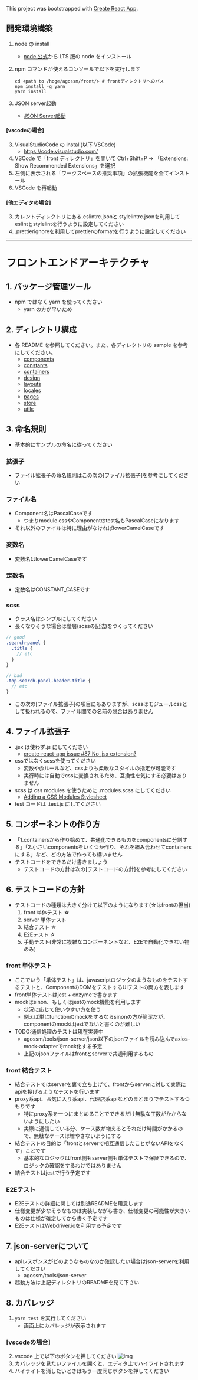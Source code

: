 This project was bootstrapped with [Create React App](https://github.com/facebook/create-react-app).

## 開発環境構築

1. node の install
     - [node 公式](https://nodejs.org/ja/download/)から LTS 版の node をインストール
2. npm コマンドが使えるコンソールで以下を実行します

    ```
    cd <path to /hoge/agossm/front/> # frontディレクトリへのパス
    npm install -g yarn
    yarn install
    ```
3. JSON server起動
    - [JSON Server起動](../tools/json-server/README.md)

#### [vscodeの場合]

3. VisualStudioCode の install(以下 VSCode)
     - https://code.visualstudio.com/
4. VSCode で「front ディレクトリ」を開いて Ctrl+Shift+P → 「Extensions: Show Recommended Extensions」を選択
5. 左側に表示される「ワークスペースの推奨事項」の拡張機能を全てインストール
6. VSCode を再起動

#### [他エディタの場合]
3. カレントディレクトリにある.eslintrc.jsonと.stylelintrc.jsonを利用してeslintとstylelintを行うように設定してください
4. .prettierignoreを利用してprettierのformatを行うように設定してください

---

# フロントエンドアーキテクチャ

## 1. パッケージ管理ツール

- npm ではなく yarn を使ってください
    - yarn の方が早いため

## 2. ディレクトリ構成

- 各 README を参照してください。また、各ディレクトリの sample を参考にしてください。
    - [components](./src/components/README.md)
    - [constants](./src/constants)
    - [containers](./src/containers/README.md)
    - [design](./src/design/README.md)
    - [layouts](./src/layouts/README.md)
    - [locales](./src/locales/README.md)
    - [pages](./src/pages/README.md)
    - [store](./src/store/README.md)
    - [utils](./src/utils/README.md)

## 3. 命名規則

- 基本的にサンプルの命名に従ってください

### 拡張子
- ファイル拡張子の命名規則はこの次の[ファイル拡張子]を参考にしてください

### ファイル名
- Component名はPascalCaseです
    - つまりmodule cssやComponentのtest名もPascalCaseになります
- それ以外のファイルは特に理由がなければlowerCamelCaseです

### 変数名
- 変数名はlowerCamelCaseです

### 定数名
- 定数名はCONSTANT_CASEです

### scss
- クラス名はシンプルにしてください
- 長くなりそうな場合は階層(scssの記法)をつくってください

```scss
// good
.search-panel {
  .title {
    // etc
  }
}

// bad
.top-search-panel-header-title {
  // etc
}
```

- この次の[ファイル拡張子]の項目にもありますが、scssはモジュールcssとして扱われるので、ファイル間での名前の競合はありません

## 4. ファイル拡張子

- .jsx は使わず.js にしてください
    - [create-react-app issue #87 No .jsx extension?](https://github.com/facebook/create-react-app/issues/87)
- cssではなくscssを使ってください
    - 変数や@ルールなど、cssよりも柔軟なスタイルの指定が可能です
    - 実行時には自動でcssに変換されるため、互換性を気にする必要はありません
- scss は css modules を使うために .modules.scss にしてください
    - [Adding a CSS Modules Stylesheet](https://facebook.github.io/create-react-app/docs/adding-a-css-modules-stylesheet)
- test コードは .test.js にしてください

## 5. コンポーネントの作り方
* 「1.containersから作り始めて、共通化できるものをcomponentsに分割する」「2.小さいcomponentsをいくつか作り、それを組み合わせてcontainersにする」など、どの方法で作っても構いません
* テストコードをできるだけ書きましょう
    * テストコードの方針は次の[テストコードの方針]を参考にしてください

## 6. テストコードの方針
* テストコードの種類は大きく分けて以下のようになります(☆はfrontの担当)
    1. front 単体テスト ☆
    2. server 単体テスト
    3. 結合テスト ☆
    4. E2Eテスト ☆
    5. 手動テスト(非常に複雑なコンポーネントなど、E2Eで自動化できない物のみ)

### front 単体テスト
* ここでいう「単体テスト」は、javascriptロジックのようなものをテストするテストと、ComponentのDOMをテストするUIテストの両方を表します
* front単体テストはjest + enzymeで書きます
* mockはsinon、もしくはjestのmock機能を利用します
    * 状況に応じて使いやすい方を使う
    * 例えば単にfunctionのmockをするならsinonの方が簡潔だが、componentのmockはjestでないと書くのが難しい
* TODO:通信処理のテストは現在実装中
    * agossm/tools/json-server/json以下のjsonファイルを読み込んでaxios-mock-adapterでmock化する予定
    * 上記のjsonファイルはfrontとserverで共通利用するもの

### front 結合テスト
* 結合テストではserverを裏で立ち上げて、frontからserverに対して実際にapiを投げるようなテストを行います
* proxy系api、お気に入り系api、代理店系apiなどのまとまりでテストするつもりです
    * 特にproxy系を一つにまとめることでできるだけ無駄な工数がかからないようにしたい
    * 実際に通信している分、ケース数が増えるとそれだけ時間がかかるので、無駄なケースは増やさないようにする
* 結合テストの目的は「frontとserverで相互通信したことがないAPIをなくす」ことです
    * 基本的なロジックはfront側もserver側も単体テストで保証できるので、ロジックの確認をするわけではありません
* 結合テストはjestで行う予定です

### E2Eテスト
* E2Eテストの詳細に関しては別途READMEを用意します
* 仕様変更が少なそうなものは実装しながら書き、仕様変更の可能性が大きいものは仕様が確定してから書く予定です
* E2EテストはWebdriver.ioを利用する予定です

## 7. json-serverについて
* apiレスポンスがどのようなものなのか確認したい場合はjson-serverを利用してください
    * agossm/tools/json-server
* 起動方法は上記ディレクトリのREADMEを見て下さい

## 8. カバレッジ

1. `yarn test` を実行してください
    - 画面上にカバレッジが表示されます

### [vscodeの場合]

2. vscode 上で以下のボタンを押してください
     ![img](https://dojoin.backlog.jp/git/DEV_AGOSSM/agossm/raw/master/front/readme_contents/1.png)
3. カバレッジを見たいファイルを開くと、エディタ上でハイライトされます
4. ハイライトを消したいときはもう一度同じボタンを押してください
